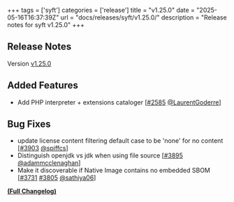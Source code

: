 +++
tags = ['syft']
categories = ['release']
title = "v1.25.0"
date = "2025-05-16T16:37:39Z"
url = "docs/releases/syft/v1.25.0/"
description = "Release notes for syft v1.25.0"
+++

## Release Notes

Version [v1.25.0](https://github.com/anchore/syft/releases/tag/v1.25.0)

## Added Features

- Add PHP interpreter + extensions cataloger [[#2585](https://github.com/anchore/syft/pull/2585) [@LaurentGoderre](https://github.com/LaurentGoderre)]

## Bug Fixes

- update license content filtering default case to be 'none' for no content [[#3903](https://github.com/anchore/syft/pull/3903) [@spiffcs](https://github.com/spiffcs)]
- Distinguish openjdk vs jdk when using file source [[#3895](https://github.com/anchore/syft/pull/3895) [@adammcclenaghan](https://github.com/adammcclenaghan)]
- Make it discoverable if Native Image contains no embedded SBOM [[#3731](https://github.com/anchore/syft/issues/3731) [#3805](https://github.com/anchore/syft/pull/3805) [@sathiya06](https://github.com/sathiya06)]

**[(Full Changelog)](https://github.com/anchore/syft/compare/v1.24.0...v1.25.0)**
